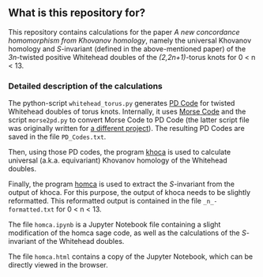 ## What is this repository for?

This repository contains calculations for the paper _A new concordance homomorphism from Khovanov homology_, namely the universal Khovanov homology and _S_-invariant (defined in the above-mentioned paper) of the _3n_-twisted positive Whitehead doubles of the _(2,2n+1)_-torus knots for 0 < n < 13.

### Detailed description of the calculations

The python-script `whitehead_torus.py` generates [PD Code](http://katlas.org/wiki/Planar_Diagrams) for twisted Whitehead doubles of torus knots. Internally, it uses [Morse Code](https://cbz20.raspberryip.com/code/khtpp/docs/Input.html) and the script `morse2pd.py` to convert Morse Code to PD Code (the latter script file was originally written for [a different project](https://github.com/LLewark/theta)). The resulting PD Codes are saved in the file `PD_Codes.txt`.

Then, using those PD codes, the program [khoca](https://github.com/LLewark/khoca) is used to calculate universal (a.k.a. equivariant) Khovanov homology of the Whitehead doubles.

Finally, the program [homca](https://github.com/diltgen/homca) is used to extract the _S_-invariant from the output of khoca. For this purpose, the output of khoca needs to be slightly reformatted. This reformatted output is contained in the file `_n_-formatted.txt` for 0 < n < 13.

The file `homca.ipynb` is a Jupyter Notebook file containing a slight modification of the homca sage code, as well as the calculations of the _S_-invariant of the Whitehead doubles.

The file `homca.html` contains a copy of the Jupyter Notebook, which can be directly viewed in the browser.
